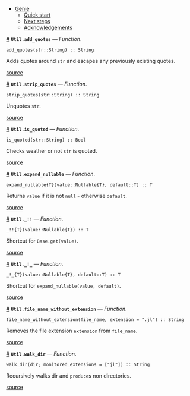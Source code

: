 

- [Genie](index.md#Genie-1)
    - [Quick start](index.md#Quick-start-1)
    - [Next steps](index.md#Next-steps-1)
    - [Acknowledgements](index.md#Acknowledgements-1)

<a id='Util.add_quotes' href='#Util.add_quotes'>#</a>
**`Util.add_quotes`** &mdash; *Function*.



```
add_quotes(str::String) :: String
```

Adds quotes around `str` and escapes any previously existing quotes.


<a target='_blank' href='https://github.com/essenciary/Genie.jl/tree/bbc5671fb81149c8da565a16ed27d1cf7fd2ccfc/src/Util.jl#L11-L15' class='documenter-source'>source</a><br>

<a id='Util.strip_quotes' href='#Util.strip_quotes'>#</a>
**`Util.strip_quotes`** &mdash; *Function*.



```
strip_quotes(str::String) :: String
```

Unquotes `str`.


<a target='_blank' href='https://github.com/essenciary/Genie.jl/tree/bbc5671fb81149c8da565a16ed27d1cf7fd2ccfc/src/Util.jl#L28-L32' class='documenter-source'>source</a><br>

<a id='Util.is_quoted' href='#Util.is_quoted'>#</a>
**`Util.is_quoted`** &mdash; *Function*.



```
is_quoted(str::String) :: Bool
```

Checks weather or not `str` is quoted.


<a target='_blank' href='https://github.com/essenciary/Genie.jl/tree/bbc5671fb81149c8da565a16ed27d1cf7fd2ccfc/src/Util.jl#L42-L46' class='documenter-source'>source</a><br>

<a id='Util.expand_nullable' href='#Util.expand_nullable'>#</a>
**`Util.expand_nullable`** &mdash; *Function*.



```
expand_nullable{T}(value::Nullable{T}, default::T) :: T
```

Returns `value` if it is not `null` - otherwise `default`.


<a target='_blank' href='https://github.com/essenciary/Genie.jl/tree/bbc5671fb81149c8da565a16ed27d1cf7fd2ccfc/src/Util.jl#L52-L56' class='documenter-source'>source</a><br>

<a id='Util._!!' href='#Util._!!'>#</a>
**`Util._!!`** &mdash; *Function*.



```
_!!{T}(value::Nullable{T}) :: T
```

Shortcut for `Base.get(value)`.


<a target='_blank' href='https://github.com/essenciary/Genie.jl/tree/bbc5671fb81149c8da565a16ed27d1cf7fd2ccfc/src/Util.jl#L69-L73' class='documenter-source'>source</a><br>

<a id='Util._!_' href='#Util._!_'>#</a>
**`Util._!_`** &mdash; *Function*.



```
_!_{T}(value::Nullable{T}, default::T) :: T
```

Shortcut for `expand_nullable(value, default)`.


<a target='_blank' href='https://github.com/essenciary/Genie.jl/tree/bbc5671fb81149c8da565a16ed27d1cf7fd2ccfc/src/Util.jl#L79-L83' class='documenter-source'>source</a><br>

<a id='Util.file_name_without_extension' href='#Util.file_name_without_extension'>#</a>
**`Util.file_name_without_extension`** &mdash; *Function*.



```
file_name_without_extension(file_name, extension = ".jl") :: String
```

Removes the file extension `extension` from `file_name`.


<a target='_blank' href='https://github.com/essenciary/Genie.jl/tree/bbc5671fb81149c8da565a16ed27d1cf7fd2ccfc/src/Util.jl#L89-L93' class='documenter-source'>source</a><br>

<a id='Util.walk_dir' href='#Util.walk_dir'>#</a>
**`Util.walk_dir`** &mdash; *Function*.



```
walk_dir(dir; monitored_extensions = ["jl"]) :: String
```

Recursively walks dir and `produce`s non directories.


<a target='_blank' href='https://github.com/essenciary/Genie.jl/tree/bbc5671fb81149c8da565a16ed27d1cf7fd2ccfc/src/Util.jl#L99-L103' class='documenter-source'>source</a><br>

